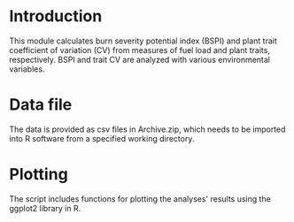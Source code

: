 # Introduction
This module calculates burn severity potential index (BSPI) and plant trait coefficient of variation (CV) from measures of fuel load and plant traits, respectively. BSPI and trait CV are analyzed with various environmental variables.

# Data file
The data is provided as csv files in Archive.zip, which needs to be imported into R software from a specified working directory.

# Plotting
The script includes functions for plotting the analyses' results using the ggplot2 library in R.
